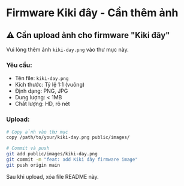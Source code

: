 # Firmware Kiki đây - Cần thêm ảnh

## ⚠️ Cần upload ảnh cho firmware "Kiki đây"

Vui lòng thêm ảnh `kiki-day.png` vào thư mục này.

### Yêu cầu:
- Tên file: `kiki-day.png`
- Kích thước: Tỷ lệ 1:1 (vuông)
- Định dạng: PNG, JPG
- Dung lượng: < 1MB
- Chất lượng: HD, rõ nét

### Upload:
```bash
# Copy ảnh vào thư mục
copy /path/to/your/kiki-day.png public/images/

# Commit và push
git add public/images/kiki-day.png
git commit -m "feat: add Kiki đây firmware image"
git push origin main
```

Sau khi upload, xóa file README này.
